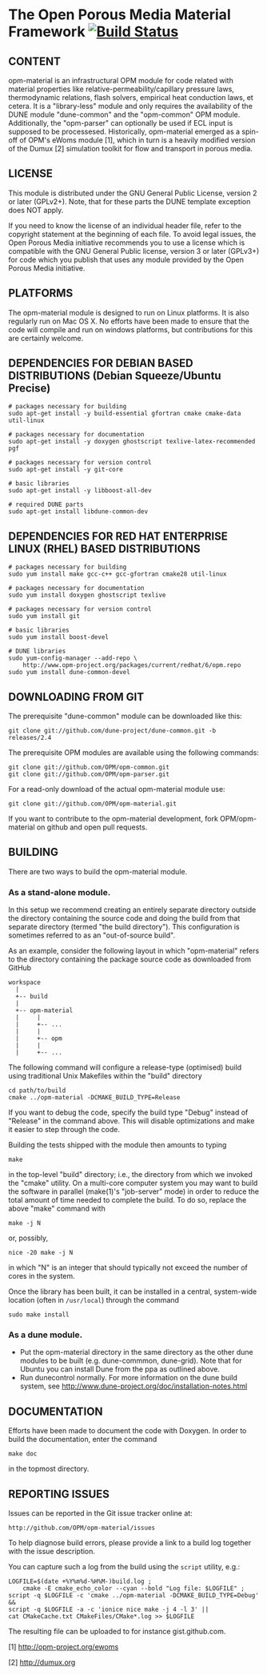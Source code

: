 The Open Porous Media Material Framework [![Build Status](https://travis-ci.org/statoil-travis/opm-material.svg?branch=master)](https://travis-ci.org/statoil-travis/opm-material)
========================================

CONTENT
-------

opm-material is an infrastructural OPM module for code related with
material properties like relative-permeability/capillary pressure
laws, thermodynamic relations, flash solvers, empirical heat
conduction laws, et cetera. It is a "library-less" module and only
requires the availability of the DUNE module "dune-common" and the 
"opm-common" OPM module. Additionally, the "opm-parser" can optionally
be used if ECL input is supposed to be processesed. Historically,
opm-material emerged as a spin-off of OPM's eWoms module [1], which in
turn is a heavily modified version of the Dumux [2] simulation toolkit
for flow and transport in porous media.

LICENSE
-------

This module is distributed under the GNU General Public License,
version 2 or later (GPLv2+). Note, that for these parts the DUNE
template exception does NOT apply.

If you need to know the license of an individual header file, refer to
the copyright statement at the beginning of each file. To avoid legal
issues, the Open Porous Media initiative recommends you to use a
license which is compatible with the GNU General Public license,
version 3 or later (GPLv3+) for code which you publish that uses any
module provided by the Open Porous Media initiative.

PLATFORMS
---------

The opm-material module is designed to run on Linux platforms. It is
also regularly run on Mac OS X. No efforts have been made to ensure
that the code will compile and run on windows platforms, but
contributions for this are certainly welcome.


DEPENDENCIES FOR DEBIAN BASED DISTRIBUTIONS (Debian Squeeze/Ubuntu Precise)
---------------------------------------------------------------------------

```
# packages necessary for building
sudo apt-get install -y build-essential gfortran cmake cmake-data util-linux

# packages necessary for documentation
sudo apt-get install -y doxygen ghostscript texlive-latex-recommended pgf

# packages necessary for version control
sudo apt-get install -y git-core

# basic libraries
sudo apt-get install -y libboost-all-dev

# required DUNE parts
sudo apt-get install libdune-common-dev
```

DEPENDENCIES FOR RED HAT ENTERPRISE LINUX (RHEL) BASED DISTRIBUTIONS
--------------------------------------------------------------------

```
# packages necessary for building
sudo yum install make gcc-c++ gcc-gfortran cmake28 util-linux

# packages necessary for documentation
sudo yum install doxygen ghostscript texlive

# packages necessary for version control
sudo yum install git

# basic libraries
sudo yum install boost-devel

# DUNE libraries
sudo yum-config-manager --add-repo \
    http://www.opm-project.org/packages/current/redhat/6/opm.repo
sudo yum install dune-common-devel
```

DOWNLOADING FROM GIT
--------------------

The prerequisite "dune-common" module can be downloaded like this:

```
git clone git://github.com/dune-project/dune-common.git -b releases/2.4
```

The prerequisite OPM modules are available using the following commands:

```
git clone git://github.com/OPM/opm-common.git
git clone git://github.com/OPM/opm-parser.git
```

For a read-only download of the actual opm-material module use:

```
git clone git://github.com/OPM/opm-material.git
```

If you want to contribute to the opm-material development, fork
OPM/opm-material on github and open pull requests.

BUILDING
--------

There are two ways to build the opm-material module.

### As a stand-alone module.
In this setup we recommend creating an entirely separate directory
outside the directory containing the source code and doing the build
from that separate directory (termed "the build directory").  This
configuration is sometimes referred to as an "out-of-source build".

As an example, consider the following layout in which "opm-material" refers
to the directory containing the package source code as downloaded from
GitHub

    workspace
      |
      +-- build
      |
      +-- opm-material
      |     |
      |     +-- ...
      |     |
      |     +-- opm
      |     |
      |     +-- ...

The following command will configure a release-type (optimised) build using traditional
Unix Makefiles within the "build" directory

    cd path/to/build
    cmake ../opm-material -DCMAKE_BUILD_TYPE=Release

If you want to debug the code, specify the build type "Debug" instead of "Release" in
the command above. This will disable optimizations and make it easier to step through
the code.

Building the tests shipped with the module then amounts to typing

    make

in the top-level "build" directory; i.e., the directory from which we
invoked the "cmake" utility.  On a multi-core computer system you may
want to build the software in parallel (make(1)'s "job-server" mode) in
order to reduce the total amount of time needed to complete the build.
To do so, replace the above "make" command with

    make -j N

or, possibly,

    nice -20 make -j N

in which "N" is an integer that should typically not exceed the number
of cores in the system.

Once the library has been built, it can be installed in a central,
system-wide location (often in `/usr/local`) through the command

    sudo make install


### As a dune module.
 - Put the opm-material directory in the same directory as the other
   dune modules to be built (e.g. dune-commmon, dune-grid). Note that
   for Ubuntu you can install Dune from the ppa as outlined above.
 - Run dunecontrol normally. For more information on the dune build
   system, see http://www.dune-project.org/doc/installation-notes.html


DOCUMENTATION
-------------

Efforts have been made to document the code with Doxygen.
In order to build the documentation, enter the command

    make doc

in the topmost directory.


REPORTING ISSUES
----------------

Issues can be reported in the Git issue tracker online at:

    http://github.com/OPM/opm-material/issues

To help diagnose build errors, please provide a link to a build log together
with the issue description.

You can capture such a log from the build using the `script` utility, e.g.:

    LOGFILE=$(date +%Y%m%d-%H%M-)build.log ;
        cmake -E cmake_echo_color --cyan --bold "Log file: $LOGFILE" ;
    script -q $LOGFILE -c 'cmake ../opm-material -DCMAKE_BUILD_TYPE=Debug' &&
    script -q $LOGFILE -a -c 'ionice nice make -j 4 -l 3' ||
    cat CMakeCache.txt CMakeFiles/CMake*.log >> $LOGFILE

The resulting file can be uploaded to for instance gist.github.com.

[1] http://opm-project.org/ewoms

[2] http://dumux.org
